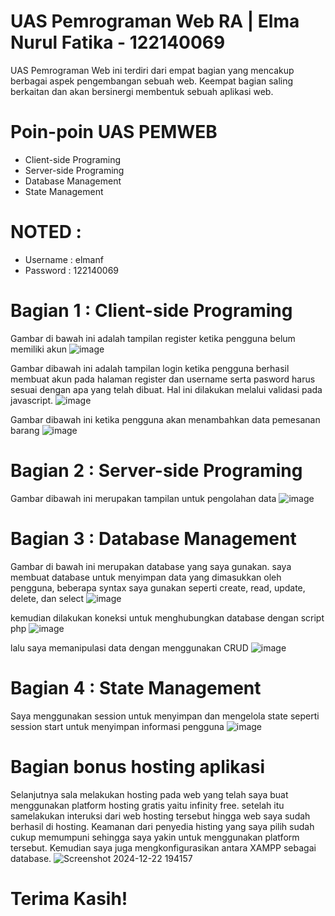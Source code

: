 # UAS Pemrograman Web RA | Elma Nurul Fatika - 122140069
  
  UAS Pemrograman Web ini terdiri dari empat bagian yang mencakup berbagai aspek pengembangan sebuah web. Keempat bagian saling berkaitan dan akan bersinergi membentuk sebuah aplikasi web.

# Poin-poin UAS PEMWEB
- Client-side Programing
- Server-side Programing
- Database Management
- State Management
  
# NOTED : 
- Username : elmanf
- Password : 122140069

# Bagian 1 : Client-side Programing
Gambar di bawah ini adalah tampilan register ketika pengguna belum memiliki akun
![image](https://github.com/user-attachments/assets/6f4d00aa-9644-4ca9-b89c-85d7c6539ddb) 

Gambar dibawah ini adalah tampilan login ketika pengguna berhasil membuat akun pada halaman register dan username serta pasword harus sesuai dengan apa yang telah dibuat. Hal ini dilakukan melalui validasi pada javascript.
![image](https://github.com/user-attachments/assets/993ca94b-7d66-4cec-9671-2bc7c613d772)

Gambar dibawah ini ketika pengguna akan menambahkan data pemesanan barang
![image](https://github.com/user-attachments/assets/743825b1-253e-4467-b9d7-395c77f77eef)


# Bagian 2 : Server-side Programing
Gambar dibawah ini merupakan tampilan untuk pengolahan data
![image](https://github.com/user-attachments/assets/666b2bf1-96bb-4d6d-98fa-df6ebc46bdcb)

# Bagian 3 : Database Management
Gambar di bawah ini merupakan database yang saya gunakan. saya membuat database untuk menyimpan data yang dimasukkan oleh pengguna, beberapa syntax saya gunakan seperti create, read, update, delete, dan select
![image](https://github.com/user-attachments/assets/8f38d31b-5223-48d0-b69b-b0418d0f346d)

kemudian dilakukan koneksi untuk menghubungkan database dengan script php
![image](https://github.com/user-attachments/assets/103c528b-b317-4066-9814-7cb064a65c85)

lalu saya memanipulasi data dengan menggunakan CRUD
![image](https://github.com/user-attachments/assets/ee18c535-e385-4efd-93b7-bb6500729038)

# Bagian 4 : State Management
Saya menggunakan session untuk menyimpan dan mengelola state seperti session start untuk menyimpan informasi pengguna
![image](https://github.com/user-attachments/assets/db071ccc-079c-4465-ae44-8e4df61cf3ba)

# Bagian bonus hosting aplikasi
Selanjutnya sala melakukan hosting pada web yang telah saya buat menggunakan platform hosting gratis yaitu infinity free. setelah itu samelakukan interuksi dari web hosting tersebut hingga web saya sudah berhasil di hosting. Keamanan dari penyedia histing yang saya pilih sudah cukup memumpuni sehingga saya yakin untuk menggunakan platform tersebut. Kemudian saya juga mengkonfigurasikan antara XAMPP sebagai database.
![Screenshot 2024-12-22 194157](https://github.com/user-attachments/assets/27d4b0a2-ec65-4b82-bfb5-43db4890fb60)

# Terima Kasih!




